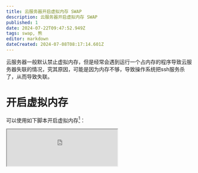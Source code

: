 ```yaml
---
title: 云服务器开启虚拟内存 SWAP
description: 云服务器开启虚拟内存 SWAP
published: 1
date: 2024-07-22T09:47:52.949Z
tags: swap, 熊
editor: markdown
dateCreated: 2024-07-08T08:17:14.601Z
---
```


云服务器一般默认禁止虚拟内存，但是经常会遇到运行一个占内存的程序导致云服务器失联的情况，究其原因，可能是因为内存不够，导致操作系统把ssh服务杀了，从而导致失联。

# 开启虚拟内存

可以使用如下脚本开启虚拟内存[^1]：

<iframe src="https://www.baidu.com" style="with:100%; height:100px" />

```shell
#! /bin/bash

# 创建虚拟内存文件
dd if=/dev/zero of=/mnt/swap bs=1M count=$((4*1024))
chmod 0600 /mnt/swap
mkswap /mnt/swap
swapon /mnt/swap
# 写入自动挂载参数
if ! grep -q swap /etc/fstab; then
    echo "/mnt/swap swap swap defaults 0 0" >> /etc/fstab
fi
# 设置虚拟内存使用率
if ! grep -q swappiness /etc/sysctl.conf; then
    echo "vm.swappiness = 10" >> /etc/sysctl.conf
else
    sed -i 's/vm.swappiness = 0/vm.swappiness = 10/' /etc/sysctl.conf
fi
# 使配置生效
sysctl -p
```

`bs=1M count=$((4*1024))` 表示创建一个4G（1M * 4 * 1024）大小的块文件。
`swappiness=0` 表示最大限度使用物理内存，然后才是swap空间。
`swappiness＝100` 表示积极的使用swap分区，并且把内存上的数据及时的搬运到swap空间里面。

# 关闭虚拟内存

可以使用如下脚本关闭虚拟内存：

```shell
#! /bin/bash

swapoff /mnt/swap
sed -i '\/mnt\/swap/d' /etc/fstab
rm -f /mnt/swap
```

[^1]:  参考自 [云服务器开启虚拟内存 SWAP](https://www.rehiy.com/post/427/)